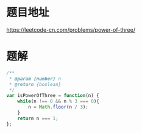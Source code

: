 # 题目地址
https://leetcode-cn.com/problems/power-of-three/

# 题解
```js
/**
 * @param {number} n
 * @return {boolean}
 */
var isPowerOfThree = function(n) {
    while(n !== 0 && n % 3 === 0){
        n = Math.floor(n / 3);
    }
    return n === 1;
};
```